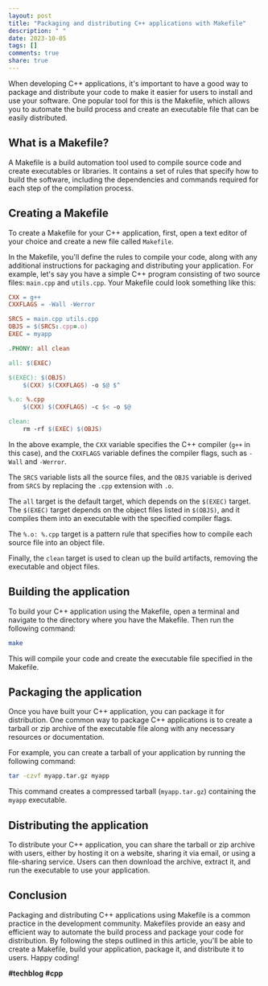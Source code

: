 ```yaml
---
layout: post
title: "Packaging and distributing C++ applications with Makefile"
description: " "
date: 2023-10-05
tags: []
comments: true
share: true
---
```


When developing C++ applications, it's important to have a good way to package and distribute your code to make it easier for users to install and use your software. One popular tool for this is the Makefile, which allows you to automate the build process and create an executable file that can be easily distributed.

## What is a Makefile?

A Makefile is a build automation tool used to compile source code and create executables or libraries. It contains a set of rules that specify how to build the software, including the dependencies and commands required for each step of the compilation process.

## Creating a Makefile

To create a Makefile for your C++ application, first, open a text editor of your choice and create a new file called `Makefile`.

In the Makefile, you'll define the rules to compile your code, along with any additional instructions for packaging and distributing your application. For example, let's say you have a simple C++ program consisting of two source files: `main.cpp` and `utils.cpp`. Your Makefile could look something like this:

```makefile
CXX = g++
CXXFLAGS = -Wall -Werror

SRCS = main.cpp utils.cpp
OBJS = $(SRCS:.cpp=.o)
EXEC = myapp

.PHONY: all clean

all: $(EXEC)

$(EXEC): $(OBJS)
	$(CXX) $(CXXFLAGS) -o $@ $^

%.o: %.cpp
	$(CXX) $(CXXFLAGS) -c $< -o $@

clean:
	rm -rf $(EXEC) $(OBJS)
```

In the above example, the `CXX` variable specifies the C++ compiler (`g++` in this case), and the `CXXFLAGS` variable defines the compiler flags, such as `-Wall` and `-Werror`. 

The `SRCS` variable lists all the source files, and the `OBJS` variable is derived from `SRCS` by replacing the `.cpp` extension with `.o`.

The `all` target is the default target, which depends on the `$(EXEC)` target. The `$(EXEC)` target depends on the object files listed in `$(OBJS)`, and it compiles them into an executable with the specified compiler flags.

The `%.o: %.cpp` target is a pattern rule that specifies how to compile each source file into an object file.

Finally, the `clean` target is used to clean up the build artifacts, removing the executable and object files.

## Building the application

To build your C++ application using the Makefile, open a terminal and navigate to the directory where you have the Makefile. Then run the following command:

```bash
make
```

This will compile your code and create the executable file specified in the Makefile.

## Packaging the application

Once you have built your C++ application, you can package it for distribution. One common way to package C++ applications is to create a tarball or zip archive of the executable file along with any necessary resources or documentation.

For example, you can create a tarball of your application by running the following command:

```bash
tar -czvf myapp.tar.gz myapp
```

This command creates a compressed tarball (`myapp.tar.gz`) containing the `myapp` executable.

## Distributing the application

To distribute your C++ application, you can share the tarball or zip archive with users, either by hosting it on a website, sharing it via email, or using a file-sharing service. Users can then download the archive, extract it, and run the executable to use your application.

## Conclusion

Packaging and distributing C++ applications using Makefile is a common practice in the development community. Makefiles provide an easy and efficient way to automate the build process and package your code for distribution. By following the steps outlined in this article, you'll be able to create a Makefile, build your application, package it, and distribute it to users. Happy coding!

**#techblog** **#cpp**